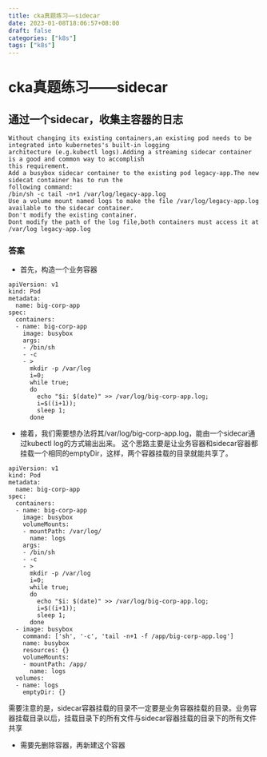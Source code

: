 ```yaml
---
title: cka真题练习——sidecar
date: 2023-01-08T18:06:57+08:00
draft: false
categories: ["k8s"]
tags: ["k8s"]
---
```


# cka真题练习——sidecar
## 通过一个sidecar，收集主容器的日志
```
Without changing its existing containers,an existing pod needs to be integrated into kubernetes's built-in logging
architecture (e.g.kubectl logs).Adding a streaming sidecar container is a good and common way to accomplish
this requirement.
Add a busybox sidecar container to the existing pod legacy-app.The new sidecat container has to run the
following command: 
/bin/sh -c tail -n+1 /var/log/legacy-app.log
Use a volume mount named logs to make the file /var/log/legacy-app.log available to the sidecar container.
Don't modify the existing container.
Dont modify the path of the log file,both containers must access it at /var/log legacy-app.log
```

### 答案
- 首先，构造一个业务容器
```
apiVersion: v1
kind: Pod
metadata:
  name: big-corp-app
spec:
  containers:
  - name: big-corp-app
    image: busybox
    args:
    - /bin/sh
    - -c
    - >
      mkdir -p /var/log
      i=0;
      while true;
      do
        echo "$i: $(date)" >> /var/log/big-corp-app.log;
        i=$((i+1));
        sleep 1;
      done
```

- 接着，我们需要想办法将其/var/log/big-corp-app.log，能由一个sidecar通过kubectl log的方式输出出来。
这个思路主要是让业务容器和sidecar容器都挂载一个相同的emptyDir，这样，两个容器挂载的目录就能共享了。
```
apiVersion: v1
kind: Pod
metadata:
  name: big-corp-app
spec:
  containers:
  - name: big-corp-app
    image: busybox
    volumeMounts:
    - mountPath: /var/log/
      name: logs
    args:
    - /bin/sh
    - -c
    - >
      mkdir -p /var/log
      i=0;
      while true;
      do
        echo "$i: $(date)" >> /var/log/big-corp-app.log;
        i=$((i+1));
        sleep 1;
      done
  - image: busybox
    command: ['sh', '-c', 'tail -n+1 -f /app/big-corp-app.log']
    name: busybox
    resources: {}
    volumeMounts:
    - mountPath: /app/
      name: logs
  volumes:
  - name: logs
    emptyDir: {}
```

需要注意的是，sidecar容器挂载的目录不一定要是业务容器挂载的目录。业务容器挂载目录以后，挂载目录下的所有文件与sidecar容器挂载的目录下的所有文件共享
- 需要先删除容器，再新建这个容器